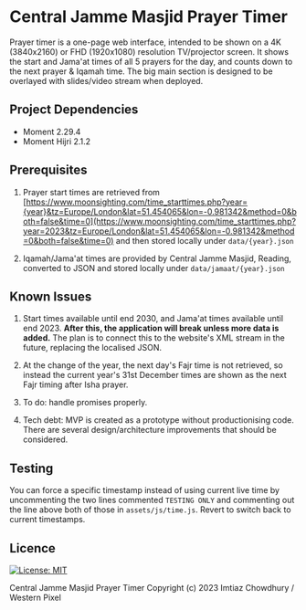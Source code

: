 # Central Jamme Masjid Prayer Timer

Prayer timer is a one-page web interface, intended to be shown on a 4K (3840x2160) or FHD (1920x1080) resolution TV/projector screen. It shows the start and Jama'at times of all 5 prayers for the day, and counts down to the next prayer & Iqamah time. The big main section is designed to be overlayed with slides/video stream when deployed.

## Project Dependencies

- Moment 2.29.4
- Moment Hijri 2.1.2

## Prerequisites

1. Prayer start times are retrieved from [https://www.moonsighting.com/time_starttimes.php?year={year}&tz=Europe/London&lat=51.454065&lon=-0.981342&method=0&both=false&time=0](https://www.moonsighting.com/time_starttimes.php?year=2023&tz=Europe/London&lat=51.454065&lon=-0.981342&method=0&both=false&time=0) and then stored locally under `data/{year}.json`

2. Iqamah/Jama'at times are provided by Central Jamme Masjid, Reading, converted to JSON and stored locally under `data/jamaat/{year}.json`

## Known Issues

1. Start times available until end 2030, and Jama'at times available until end 2023. **After this, the application will break unless more data is added.** The plan is to connect this to the website's XML stream in the future, replacing the localised JSON.

2. At the change of the year, the next day's Fajr time is not retrieved, so instead the current year's 31st December times are shown as the next Fajr timing after Isha prayer.

3. To do: handle promises properly.

4. Tech debt: MVP is created as a prototype without productionising code. There are several design/architecture improvements that should be considered.

## Testing

You can force a specific timestamp instead of using current live time by uncommenting the two lines commented `TESTING ONLY` and commenting out the line above both of those in `assets/js/time.js`. Revert to switch back to current timestamps.

## Licence

[![License: MIT](https://img.shields.io/badge/License-MIT-yellow.svg)](https://opensource.org/licenses/MIT)

Central Jamme Masjid Prayer Timer
Copyright (c) 2023 Imtiaz Chowdhury / Western Pixel